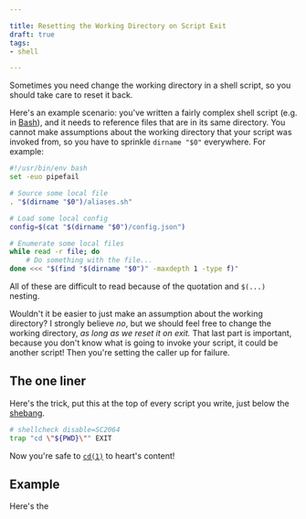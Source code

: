 ```yaml
---

title: Resetting the Working Directory on Script Exit
draft: true
tags:
- shell

---
```


Sometimes you need change the working directory in a shell script, so you should take care to reset it back.

Here's an example scenario: you've written a fairly complex shell script (e.g. in [Bash](https://www.gnu.org/software/bash/)), and it needs to reference files that are in its same directory. You cannot make assumptions about the working directory that your script was invoked from, so you have to sprinkle `dirname "$0"` everywhere. For example:

```bash
#!/usr/bin/env bash
set -euo pipefail

# Source some local file
. "$(dirname "$0")/aliases.sh"

# Load some local config
config=$(cat "$(dirname "$0")/config.json")

# Enumerate some local files
while read -r file; do
	# Do something with the file...
done <<< "$(find "$(dirname "$0")" -maxdepth 1 -type f)"
```

All of these are difficult to read because of the quotation and `$(...)` nesting.

Wouldn't it be easier to just make an assumption about the working directory? I strongly believe _no_, but we should feel free to change the working directory, _as long as we reset it on exit._ That last part is important, because you don't know what is going to invoke your script, it could be another script! Then you're setting the caller up for failure.

## The one liner

Here's the trick, put this at the top of every script you write, just below the [shebang](https://en.wikipedia.org/wiki/Shebang_(Unix)).

```bash
# shellcheck disable=SC2064
trap "cd \"${PWD}\"" EXIT
```

Now you're safe to [`cd(1)`](https://linux.die.net/man/1/cd) to heart's content!

## Example

Here's the
<!--stackedit_data:
eyJoaXN0b3J5IjpbMjA5MDQ1OTAxMywtMzU3Mzc2ODcxXX0=
-->